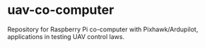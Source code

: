 # uav-co-computer

Repository for Raspberry Pi co-computer with Pixhawk/Ardupilot, applications in testing UAV control laws.
